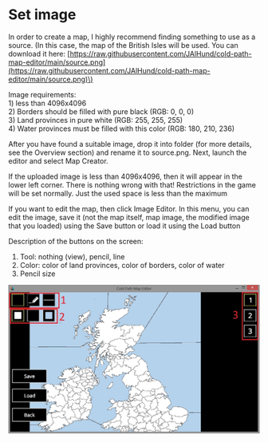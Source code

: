 # Set image

In order to create a map, I highly recommend finding something to use as a source. \(In this case, the map of the British Isles will be used. You can download it here: [https://raw.githubusercontent.com/JAlHund/cold-path-map-editor/main/source.png](https://raw.githubusercontent.com/JAlHund/cold-path-map-editor/main/source.png)\)

Image requirements:  
1\) less than 4096x4096  
2\) Borders should be filled with pure black \(RGB: 0, 0, 0\)  
3\) Land provinces in pure white \(RGB: 255, 255, 255\)  
4\) Water provinces must be filled with this color \(RGB: 180, 210, 236\)  
  
After you have found a suitable image, drop it into folder \(for more details, see the Overview section\) and rename it to source.png. Next, launch the editor and select Map Creator.  
  
If the uploaded image is less than 4096x4096, then it will appear in the lower left corner. There is nothing wrong with that! Restrictions in the game will be set normally. Just the used space is less than the maximum  
  
If you want to edit the map, then click Image Editor. In this menu, you can edit the image, save it \(not the map itself, map image, the modified image that you loaded\) using the Save button or load it using the Load button  
  
Description of the buttons on the screen:  
1. Tool: nothing \(view\), pencil, line  
2. Color: color of land provinces, color of borders, color of water  
3. Pencil size

![](../../.gitbook/assets/jyp65tutl50.jpg)

